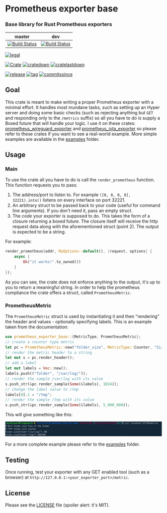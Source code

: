 # Prometheus exporter base

### Base library for Rust Prometheus exporters

master | dev | 
-- | -- |
[![Build Status](https://travis-ci.org/MindFlavor/prometheus_exporter_base.svg?branch=master)](https://travis-ci.org/MindFlavor/prometheus_exporter_base) | [![Build Status](https://travis-ci.org/MindFlavor/prometheus_exporter_base.svg?branch=dev)](https://travis-ci.org/MindFlavor/prometheus_exporter_base)

[![legal](https://img.shields.io/github/license/mindflavor/prometheus_exporter_base.svg)](LICENSE)

[![Crate](https://img.shields.io/crates/v/prometheus_exporter_base.svg)](https://crates.io/crates/prometheus_exporter_base) [![cratedown](https://img.shields.io/crates/d/prometheus_exporter_base.svg)](https://crates.io/crates/prometheus_exporter_base) [![cratelastdown](https://img.shields.io/crates/dv/prometheus_exporter_base.svg)](https://crates.io/crates/prometheus_exporter_base)

[![release](https://img.shields.io/github/release/MindFlavor/prometheus_exporter_base.svg)](https://github.com/MindFlavor/prometheus_exporter_base/tree/0.30.2)
[![tag](https://img.shields.io/github/tag/mindflavor/prometheus_exporter_base.svg)](https://github.com/MindFlavor/prometheus_exporter_base/tree/0.30.2)
[![commitssince](https://img.shields.io/github/commits-since/mindflavor/prometheus_exporter_base/0.30.2.svg)](https://img.shields.io/github/commits-since/mindflavor/prometheus_exporter_base/0.30.2.svg)

## Goal

This crate is meant to make writing a proper Prometheus exporter with a minimal effort. It handles most mundane tasks, such as setting up an Hyper server and doing some basic checks (such as rejecting anything but `GET` and responding only to the `/metrics` suffix) so all you have to do is supply a Boxed future that will handle your logic. I use it on these crates: [prometheus_wireguard_exporter](https://github.com/MindFlavor/prometheus_wireguard_exporter) and [prometheus_iota_exporter](https://github.com/MindFlavor/prometheus_iota_exporter) so please refer to these crates if you want to see a real-world example. More simple examples are available in the [examples](https://github.com/MindFlavor/prometheus_exporter_base/tree/master/examples) folder.

## Usage 

### Main

To use the crate all you have to do is call the `render_prometheus` function. This function requests you to pass: 

1. The address/port to listen to. For example `([0, 0, 0, 0], 32221).into()` listens on every interface on port 32221.
2. An arbitrary struct to be passed back to your code (useful for command line arguments). If you don't need it, pass an empty struct.
3. The *code* your exporter is supposed to do. This takes the form of a closure returning a boxed future. The closure itself will receive the http request data along with the aforementioned struct (point 2). The output is expected to be a string.

For example: 

```rust
render_prometheus(addr, MyOptions::default(), |request, options| {
    async {
    	Ok("it works!".to_owned())
    }
});
```

As you can see, the crate does not enforce anything to the output, it's up to you to return a meaningful string. In order to help the prometheus compliance the crate offers a struct, called `PrometheusMetric`.

### PrometheusMetric

The `PrometheusMetric` struct is used by instantiating it and then "rendering" the header and values - optionally specifying labels. This is an example taken from the documentation: 

```rust
use prometheus_exporter_base::{MetricType, PrometheusMetric};
// create a counter type metric
let pc = PrometheusMetric::new("folder_size", MetricType::Counter, "Size of the folder");
// render the metric header to a string
let mut s = pc.render_header();
// add a label
let mut labels = Vec::new();
labels.push(("folder", "/var/log/"));
// render the sample /var/log with its value
s.push_str(&pc.render_sample(Some(&labels), 1024));
// change the label value to /tmp 
labels[0].1 = "/tmp";
// render the sample /tmp with its value
s.push_str(&pc.render_sample(Some(&labels), 5_000_000));
```

This will give something like this: 

![](extra/001.png)

For a more complete example please refer to the [examples](https://github.com/MindFlavor/prometheus_exporter_base/tree/master/examples) folder.

## Testing

Once running, test your exporter with any GET enabled tool (such as a browser) at `http://127.0.0.1:<your_exporter_port>/metric`.

## License 

Please see the [LICENSE](https://github.com/MindFlavor/prometheus_exporter_base/blob/master/LICENSE) file (spoiler alert: it's MIT).
